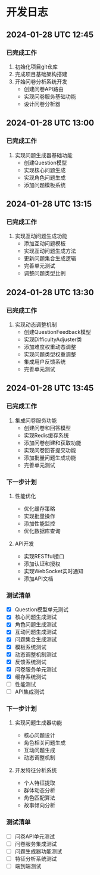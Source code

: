 # 开发日志

## 2024-01-28 UTC 12:45

### 已完成工作
1. 初始化项目git仓库
2. 完成项目基础架构搭建
3. 开始问卷分析系统开发
   - 创建问卷API路由
   - 实现问卷服务基础功能
   - 设计问卷分析器

## 2024-01-28 UTC 13:00

### 已完成工作
1. 实现问题生成器基础功能
   - 创建Question模型
   - 实现核心问题生成
   - 实现角色问题生成
   - 添加问题模板系统

## 2024-01-28 UTC 13:15

### 已完成工作
1. 实现互动问题生成功能
   - 添加互动问题模板
   - 实现互动问题生成方法
   - 更新问题集合生成逻辑
   - 完善单元测试
   - 调整问题类型比例

## 2024-01-28 UTC 13:30

### 已完成工作
1. 实现动态调整机制
   - 创建QuestionFeedback模型
   - 实现DifficultyAdjuster类
   - 添加难度权重动态调整
   - 实现问题类型权重调整
   - 集成用户反馈系统
   - 完善单元测试

## 2024-01-28 UTC 13:45

### 已完成工作
1. 集成问卷服务功能
   - 创建问卷和回答模型
   - 实现Redis缓存系统
   - 添加问卷创建和获取功能
   - 实现问卷回答提交功能
   - 添加批量问题生成功能
   - 完善单元测试

### 下一步计划
1. 性能优化
   - 优化缓存策略
   - 实现批量操作
   - 添加性能监控
   - 优化数据库查询

2. API开发
   - 实现RESTful接口
   - 添加认证和授权
   - 实现WebSocket实时通知
   - 添加API文档

### 测试清单
- [x] Question模型单元测试
- [x] 核心问题生成测试
- [x] 角色问题生成测试
- [x] 互动问题生成测试
- [x] 问题集合生成测试
- [x] 模板系统测试
- [x] 动态调整机制测试
- [x] 反馈系统测试
- [x] 问卷服务单元测试
- [x] 缓存系统测试
- [ ] 性能测试
- [ ] API集成测试

### 下一步计划
1. 实现问题生成器功能
   - 核心问题设计
   - 角色相关问题生成
   - 互动问题生成
   - 动态调整机制

2. 开发特征分析系统
   - 个人特征提取
   - 群体动态分析
   - 角色匹配算法
   - 故事倾向分析

### 测试清单
- [ ] 问卷API单元测试
- [ ] 问卷服务集成测试
- [ ] 问题生成器功能测试
- [ ] 特征分析系统测试
- [ ] 端到端测试 
